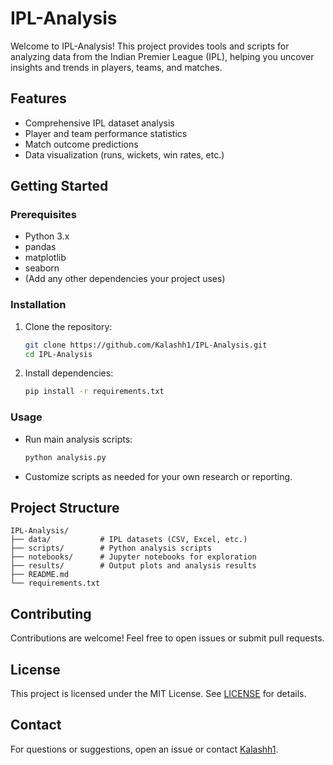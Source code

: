 # IPL-Analysis

Welcome to IPL-Analysis! This project provides tools and scripts for analyzing data from the Indian Premier League (IPL), helping you uncover insights and trends in players, teams, and matches.

## Features

- Comprehensive IPL dataset analysis
- Player and team performance statistics
- Match outcome predictions
- Data visualization (runs, wickets, win rates, etc.)

## Getting Started

### Prerequisites

- Python 3.x
- pandas
- matplotlib
- seaborn
- (Add any other dependencies your project uses)

### Installation

1. Clone the repository:
   ```bash
   git clone https://github.com/Kalashh1/IPL-Analysis.git
   cd IPL-Analysis
   ```

2. Install dependencies:
   ```bash
   pip install -r requirements.txt
   ```

### Usage

- Run main analysis scripts:
  ```bash
  python analysis.py
  ```
- Customize scripts as needed for your own research or reporting.

## Project Structure

```
IPL-Analysis/
├── data/           # IPL datasets (CSV, Excel, etc.)
├── scripts/        # Python analysis scripts
├── notebooks/      # Jupyter notebooks for exploration
├── results/        # Output plots and analysis results
├── README.md
└── requirements.txt
```

## Contributing

Contributions are welcome! Feel free to open issues or submit pull requests.

## License

This project is licensed under the MIT License. See [LICENSE](LICENSE) for details.

## Contact

For questions or suggestions, open an issue or contact [Kalashh1](https://github.com/Kalashh1).
